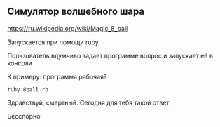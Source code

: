 ## Симулятор волшебного шара

https://ru.wikipedia.org/wiki/Magic_8_ball

Запускается при помощи ruby

Пользователь вдумчиво задает программе вопрос и запускает её в консоли

К примеру: программа рабочая?

`ruby 8ball.rb`

Здравствуй, смертный. Сегодня для тебя такой ответ:

Бесспорно`